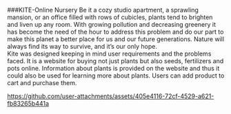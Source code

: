 ###KITE-Online Nursery
Be it a cozy studio apartment, a sprawling mansion, or an office filled with rows of cubicles, plants tend to brighten and liven up any room. With growing pollution and decreasing  greenery it has become the need of the hour to address this problem and do our part to make  this planet a better place for us and our future generations. Nature will always find its way to  survive, and it’s our only hope.  
Kite was designed keeping in mind user requirements and the problems faced. It is a website  for buying not just plants but also seeds, fertilizers and pots online. Information about plants  is provided on the website and thus it could also be used for learning more about plants. Users can add product to cart and purchase them.



https://github.com/user-attachments/assets/405e4116-72cf-4529-a621-fb83265b441a

